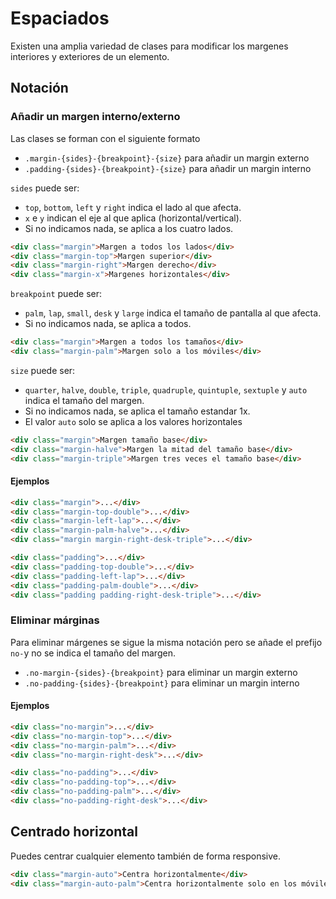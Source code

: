 # Espaciados

Existen una amplia variedad de clases para modificar los margenes interiores y exteriores de un elemento.

## Notación

### Añadir un margen interno/externo

Las clases se forman con el siguiente formato

* `.margin-{sides}-{breakpoint}-{size}` para añadir un margin externo
* `.padding-{sides}-{breakpoint}-{size}` para añadir un margin interno

`sides` puede ser:

* `top`, `bottom`, `left` y `right` indica el lado al que afecta.
* `x` e `y` indican el eje al que aplica (horizontal/vertical).
* Si no indicamos nada, se aplica a los cuatro lados.

```html
<div class="margin">Margen a todos los lados</div>
<div class="margin-top">Margen superior</div>
<div class="margin-right">Margen derecho</div>
<div class="margin-x">Margenes horizontales</div>
```

`breakpoint` puede ser:

* `palm`, `lap`, `small`, `desk` y `large` indica el tamaño de pantalla al que afecta.
* Si no indicamos nada, se aplica a todos.

```html
<div class="margin">Margen a todos los tamaños</div>
<div class="margin-palm">Margen solo a los móviles</div>
```

`size` puede ser:

* `quarter`, `halve`, `double`, `triple`, `quadruple`, `quintuple`, `sextuple` y `auto` indica el tamaño del margen.
* Si no indicamos nada, se aplica el tamaño estandar 1x.
* El valor `auto` solo se aplica a los valores horizontales

```html
<div class="margin">Margen tamaño base</div>
<div class="margin-halve">Margen la mitad del tamaño base</div>
<div class="margin-triple">Margen tres veces el tamaño base</div>
```

#### Ejemplos

```html
<div class="margin">...</div>
<div class="margin-top-double">...</div>
<div class="margin-left-lap">...</div>
<div class="margin-palm-halve">...</div>
<div class="margin margin-right-desk-triple">...</div>
```

```html
<div class="padding">...</div>
<div class="padding-top-double">...</div>
<div class="padding-left-lap">...</div>
<div class="padding-palm-double">...</div>
<div class="padding padding-right-desk-triple">...</div>
```

### Eliminar márginas

Para eliminar márgenes se sigue la misma notación pero se añade el prefijo `no-`y no se indica el tamaño del margen.

* `.no-margin-{sides}-{breakpoint}` para eliminar un margin externo
* `.no-padding-{sides}-{breakpoint}` para eliminar un margin interno

#### Ejemplos

```html
<div class="no-margin">...</div>
<div class="no-margin-top">...</div>
<div class="no-margin-palm">...</div>
<div class="no-margin-right-desk">...</div>
```

```html
<div class="no-padding">...</div>
<div class="no-padding-top">...</div>
<div class="no-padding-palm">...</div>
<div class="no-padding-right-desk">...</div>
```

## Centrado horizontal

Puedes centrar cualquier elemento también de forma responsive.

```html
<div class="margin-auto">Centra horizontalmente</div>
<div class="margin-auto-palm">Centra horizontalmente solo en los móviles</div>
```

